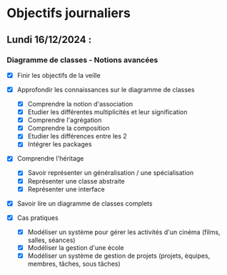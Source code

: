 # Objectifs journaliers

## Lundi 16/12/2024 :

### Diagramme de classes - Notions avancées

- [x] Finir les objectifs de la veille

- [x] Approfondir les connaissances sur le diagramme de classes 
  - [x] Comprendre la notion d'association
  - [x] Etudier les différentes multiplicités et leur signification
  - [x] Comprendre l'agrégation
  - [x] Comprendre la composition
  - [x] Etudier les différences entre les 2
  - [x] Intégrer les packages
  
- [x] Comprendre l'héritage
  - [x] Savoir représenter un généralisation / une spécialisation
  - [x] Représenter une classe abstraite
  - [x] Représenter une interface
  
- [x] Savoir lire un diagramme de classes complets

- [x] Cas pratiques
  - [x] Modéliser un système pour gérer les activités d'un cinéma (films, salles, séances)
  - [x] Modéliser la gestion d'une école
  - [x] Modéliser un système de gestion de projets (projets, équipes, membres, tâches, sous tâches)